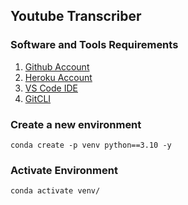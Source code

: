 ## Youtube Transcriber

### Software and Tools Requirements

1. [Github Account](https://github.com/)
2. [Heroku Account](https://heroku.com)
3. [VS Code IDE](https://code.visualstudio.com/)
4. [GitCLI](https://git-scm.com/book/en/v2/Getting-Started-The-Command-Line)

### Create a new environment
```
conda create -p venv python==3.10 -y
```

### Activate Environment
```
conda activate venv/
```



